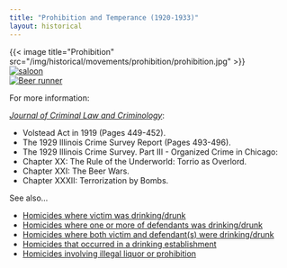 ```yaml
---
title: "Prohibition and Temperance (1920-1933)"
layout: historical
---
```


<section class="section">
  <div class="tiles">
    <div class="tile is-ancestor has-text-centered">
      <div class="tile">
        {{< image title="Prohibition" src="/img/historical/movements/prohibition/prohibition.jpg" >}}
      </div>
      <div class="tile">
        <a href="/historical/timeline/1905/29/" title="Saloon Interior">
          <img src="/img/timeline/1905/large/29.jpg" alt="saloon">
        </a>
      </div>
      <div class="tile">
        <a href="/historical/timeline/1924/302/" title="Beer runner">
          <img src="/img/historical/movements/prohibition/Beer_runner.jpg" alt="Beer runner">
        </a>
      </div>
    </div>
  </div>
</section>

For more information:

[_Journal of Criminal Law and Criminology_](https://scholarlycommons.law.northwestern.edu/jclc/):

- Volstead Act in 1919 (Pages 449-452).
- The 1929 Illinois Crime Survey Report (Pages 493-496).
- The 1929 Illinois Crime Survey.  Part III - Organized Crime in Chicago:
- Chapter XX: The Rule of the Underworld: Torrio as Overlord.
- Chapter XXI: The Beer Wars.
- Chapter XXXII: Terrorization by Bombs.

See also...

- [Homicides where victim was drinking/drunk](/database/?backToResults=1&alcohol=1&page=1)
- [Homicides where one or more of defendants was drinking/drunk](/database/?backToResults=1&alcohol=2&page=1)
- [Homicides where both victim and defendant(s) were drinking/drunk](/database/?backToResults=1&alcohol=3&page=1)
- [Homicides that occurred in a drinking establishment](/database/?backToResults=1&alcohol=5&page=1)
- [Homicides involving illegal liquor or prohibition](/database/?backToResults=1&alcohol=6&page=1)
